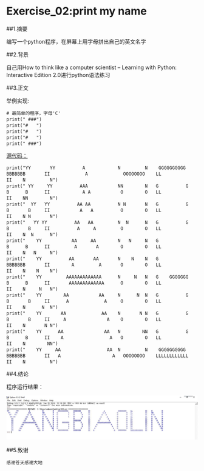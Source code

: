# Exercise_02:print my name

##1.摘要

  编写一个python程序，在屏幕上用字母拼出自己的英文名字


##2.背景

  自己用How to think like a computer scientist – Learning with Python: Interactive Edition 2.0进行python语法练习


##3.正文

  举例实现:
  
    # 最简单的程序，字母'C'
    print(" ###")
    print("#   ")
    print("#   ")
    print("#   ")
    print(" ###")



  [源代码：](https://github.com/52kylin/compuational_physics_N2014301020034/blob/master/exercise_02/print_my_name.py)
  
    print("YY       YY          A            N         N    GGGGGGGGGG     BBBBBBB       II             A             OOOOOOOO    LL            II    N         N")
    print(" YY     YY          AAA           NN        N   G          G    B      B      II            A A           O        O   LL            II    NN        N")
    print("  YY   YY          AA AA          N N       N   G          G    B       B     II           A   A          O        O   LL            II    N N       N")
    print("   YY YY          AA   AA         N  N      N   G          G    B       B     II          A     A         O        O   LL            II    N  N      N")
    print("    YY           AA     AA        N   N     N   G               B      B      II         A       A        O        O   LL            II    N   N     N")
    print("    YY          AA       AA       N    N    N   G               BBBBBBB       II        A         A       O        O   LL            II    N    N    N")
    print("    YY         AAAAAAAAAAAAA      N     N   N   G    GGGGGGG    B      B      II       AAAAAAAAAAAAA      O        O   LL            II    N     N   N")
    print("    YY        AA           AA     N      N  N   G          G    B       B     II      A             A     O        O   LL            II    N      N  N")
    print("    YY       AA             AA    N       N N   G          G    B       B     II     A               A    O        O   LL            II    N       N N")
    print("    YY      AA               AA   N        NN   G          G    B      B      II    A                 A   O        O   LL            II    N        NN")
    print("    YY     AA                 AA  N         N    GGGGGGGGGG     BBBBBBB       II   A                   A   OOOOOOOO    LLLLLLLLLLLL  II    N         N")




##4.结论

  程序运行结果：
  
![](https://github.com/52kylin/compuational_physics_N2014301020034/blob/master/exercise_02/myname.JPG)

##5.致谢

    感谢苍天感谢大地


